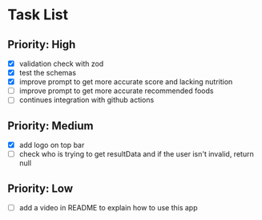 # Task List

## Priority: High

- [x] validation check with zod
- [x] test the schemas
- [x] improve prompt to get more accurate score and lacking nutrition
- [ ] improve prompt to get more accurate recommended foods
- [ ] continues integration with github actions

## Priority: Medium

- [x] add logo on top bar
- [ ] check who is trying to get resultData and if the user isn't invalid, return null

## Priority: Low

- [ ] add a video in README to explain how to use this app
